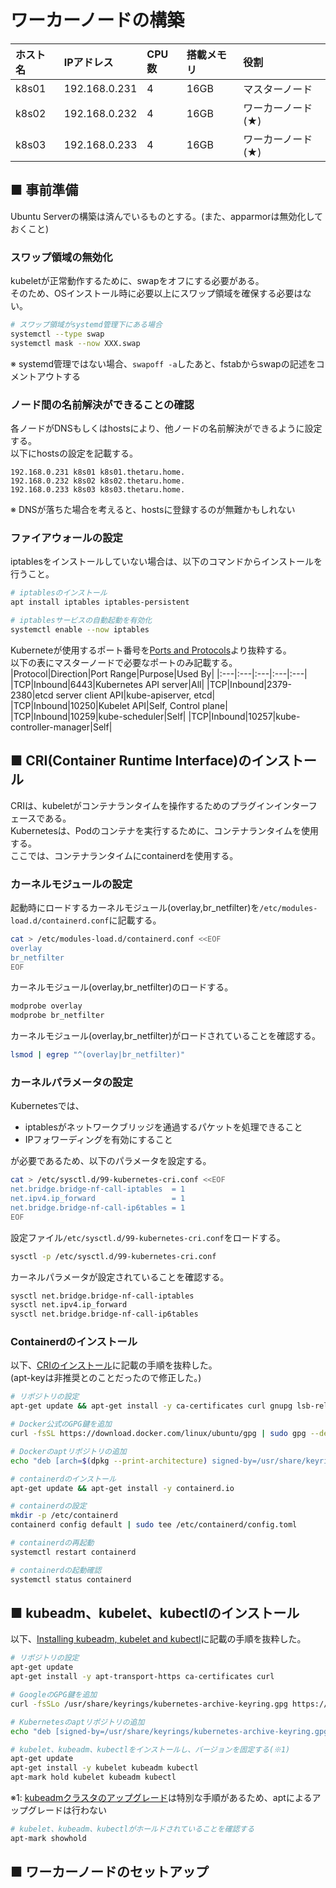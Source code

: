 # ワーカーノードの構築
|ホスト名|IPアドレス|CPU数|搭載メモリ|役割|
|:---|:---|:---|:---|:---|
|k8s01|192.168.0.231|4|16GB|マスターノード|
|k8s02|192.168.0.232|4|16GB|ワーカーノード(★)|
|k8s03|192.168.0.233|4|16GB|ワーカーノード(★)|

## ■ 事前準備
Ubuntu Serverの構築は済んでいるものとする。(また、apparmorは無効化しておくこと)
### スワップ領域の無効化
kubeletが正常動作するために、swapをオフにする必要がある。  
そのため、OSインストール時に必要以上にスワップ領域を確保する必要はない。
```sh
# スワップ領域がsystemd管理下にある場合
systemctl --type swap
systemctl mask --now XXX.swap
```
※ systemd管理ではない場合、`swapoff -a`したあと、fstabからswapの記述をコメントアウトする

### ノード間の名前解決ができることの確認
各ノードがDNSもしくはhostsにより、他ノードの名前解決ができるように設定する。  
以下にhostsの設定を記載する。
```
192.168.0.231 k8s01 k8s01.thetaru.home.
192.168.0.232 k8s02 k8s02.thetaru.home.
192.168.0.233 k8s03 k8s03.thetaru.home.
```
※ DNSが落ちた場合を考えると、hostsに登録するのが無難かもしれない

### ファイアウォールの設定
iptablesをインストールしていない場合は、以下のコマンドからインストールを行うこと。
```sh
# iptablesのインストール
apt install iptables iptables-persistent

# iptablesサービスの自動起動を有効化
systemctl enable --now iptables
```
Kuberneteが使用するポート番号を[Ports and Protocols](https://kubernetes.io/docs/reference/ports-and-protocols/)より抜粋する。  
以下の表にマスターノードで必要なポートのみ記載する。
|Protocol|Direction|Port Range|Purpose|Used By|
|:---|:---|:---|:---|:---|
|TCP|Inbound|6443|Kubernetes API server|All|
|TCP|Inbound|2379-2380|etcd server client API|kube-apiserver, etcd|
|TCP|Inbound|10250|Kubelet API|Self, Control plane|
|TCP|Inbound|10259|kube-scheduler|Self|
|TCP|Inbound|10257|kube-controller-manager|Self|

## ■ CRI(Container Runtime Interface)のインストール
CRIは、kubeletがコンテナランタイムを操作するためのプラグインインターフェースである。  
Kubernetesは、Podのコンテナを実行するために、コンテナランタイムを使用する。  
ここでは、コンテナランタイムにcontainerdを使用する。
### カーネルモジュールの設定
起動時にロードするカーネルモジュール(overlay,br_netfilter)を`/etc/modules-load.d/containerd.conf`に記載する。
```sh
cat > /etc/modules-load.d/containerd.conf <<EOF
overlay
br_netfilter
EOF
```
カーネルモジュール(overlay,br_netfilter)のロードする。
```sh
modprobe overlay
modprobe br_netfilter
```
カーネルモジュール(overlay,br_netfilter)がロードされていることを確認する。
```sh
lsmod | egrep "^(overlay|br_netfilter)"
```

### カーネルパラメータの設定
Kubernetesでは、
- iptablesがネットワークブリッジを通過するパケットを処理できること
- IPフォワーディングを有効にすること

が必要であるため、以下のパラメータを設定する。
```sh
cat > /etc/sysctl.d/99-kubernetes-cri.conf <<EOF
net.bridge.bridge-nf-call-iptables  = 1
net.ipv4.ip_forward                 = 1
net.bridge.bridge-nf-call-ip6tables = 1
EOF
```
設定ファイル`/etc/sysctl.d/99-kubernetes-cri.conf`をロードする。
```sh
sysctl -p /etc/sysctl.d/99-kubernetes-cri.conf
```
カーネルパラメータが設定されていることを確認する。
```sh
sysctl net.bridge.bridge-nf-call-iptables
sysctl net.ipv4.ip_forward
sysctl net.bridge.bridge-nf-call-ip6tables
```

### Containerdのインストール
以下、[CRIのインストール](https://kubernetes.io/ja/docs/setup/production-environment/container-runtimes/#containerd)に記載の手順を抜粋した。    
(apt-keyは非推奨とのことだったので修正した。)
```sh
# リポジトリの設定
apt-get update && apt-get install -y ca-certificates curl gnupg lsb-release
```
```sh
# Docker公式のGPG鍵を追加
curl -fsSL https://download.docker.com/linux/ubuntu/gpg | sudo gpg --dearmor -o /usr/share/keyrings/docker-archive-keyring.gpg
```
```sh
# Dockerのaptリポジトリの追加
echo "deb [arch=$(dpkg --print-architecture) signed-by=/usr/share/keyrings/docker-archive-keyring.gpg] https://download.docker.com/linux/ubuntu  $(lsb_release -cs) stable" | sudo tee /etc/apt/sources.list.d/docker.list > /dev/null
```
```sh
# containerdのインストール
apt-get update && apt-get install -y containerd.io
```
```sh
# containerdの設定
mkdir -p /etc/containerd
containerd config default | sudo tee /etc/containerd/config.toml
```
```sh
# containerdの再起動
systemctl restart containerd
```
```sh
# containerdの起動確認
systemctl status containerd
```

## ■ kubeadm、kubelet、kubectlのインストール
以下、[Installing kubeadm, kubelet and kubectl](https://kubernetes.io/docs/setup/production-environment/tools/kubeadm/_print/#installing-kubeadm-kubelet-and-kubectl)に記載の手順を抜粋した。
```sh
# リポジトリの設定
apt-get update
apt-get install -y apt-transport-https ca-certificates curl
```
```sh
# GoogleのGPG鍵を追加
curl -fsSLo /usr/share/keyrings/kubernetes-archive-keyring.gpg https://packages.cloud.google.com/apt/doc/apt-key.gpg
```
```sh
# Kubernetesのaptリポジトリの追加
echo "deb [signed-by=/usr/share/keyrings/kubernetes-archive-keyring.gpg] https://apt.kubernetes.io/ kubernetes-xenial main" | sudo tee /etc/apt/sources.list.d/kubernetes.list
```
```sh
# kubelet、kubeadm、kubectlをインストールし、バージョンを固定する(※1)
apt-get update
apt-get install -y kubelet kubeadm kubectl
apt-mark hold kubelet kubeadm kubectl
```
※1: [kubeadmクラスタのアップグレード](https://kubernetes.io/docs/tasks/administer-cluster/kubeadm/kubeadm-upgrade/)は特別な手順があるため、aptによるアップグレードは行わない
```sh
# kubelet、kubeadm、kubectlがホールドされていることを確認する
apt-mark showhold
```

## ■ ワーカーノードのセットアップ
### 
